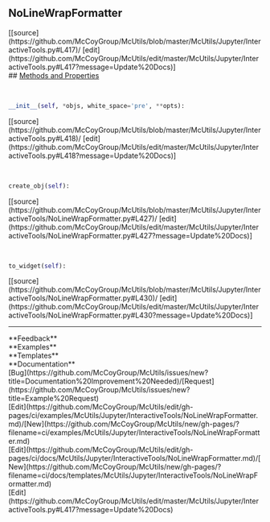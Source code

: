 ## <a id="McUtils.Jupyter.InteractiveTools.NoLineWrapFormatter">NoLineWrapFormatter</a> 

<div class="docs-source-link" markdown="1">
[[source](https://github.com/McCoyGroup/McUtils/blob/master/McUtils/Jupyter/InteractiveTools.py#L417)/
[edit](https://github.com/McCoyGroup/McUtils/edit/master/McUtils/Jupyter/InteractiveTools.py#L417?message=Update%20Docs)]
</div>









<div class="collapsible-section">
 <div class="collapsible-section collapsible-section-header" markdown="1">
## <a class="collapse-link" data-toggle="collapse" href="#methods" markdown="1"> Methods and Properties</a> <a class="float-right" data-toggle="collapse" href="#methods"><i class="fa fa-chevron-down"></i></a>
 </div>
 <div class="collapsible-section collapsible-section-body collapse show" id="methods" markdown="1">
 
<a id="McUtils.Jupyter.InteractiveTools.NoLineWrapFormatter.__init__" class="docs-object-method">&nbsp;</a> 
```python
__init__(self, *objs, white_space='pre', **opts): 
```
<div class="docs-source-link" markdown="1">
[[source](https://github.com/McCoyGroup/McUtils/blob/master/McUtils/Jupyter/InteractiveTools.py#L418)/
[edit](https://github.com/McCoyGroup/McUtils/edit/master/McUtils/Jupyter/InteractiveTools.py#L418?message=Update%20Docs)]
</div>


<a id="McUtils.Jupyter.InteractiveTools.NoLineWrapFormatter.create_obj" class="docs-object-method">&nbsp;</a> 
```python
create_obj(self): 
```
<div class="docs-source-link" markdown="1">
[[source](https://github.com/McCoyGroup/McUtils/blob/master/McUtils/Jupyter/InteractiveTools/NoLineWrapFormatter.py#L427)/
[edit](https://github.com/McCoyGroup/McUtils/edit/master/McUtils/Jupyter/InteractiveTools/NoLineWrapFormatter.py#L427?message=Update%20Docs)]
</div>


<a id="McUtils.Jupyter.InteractiveTools.NoLineWrapFormatter.to_widget" class="docs-object-method">&nbsp;</a> 
```python
to_widget(self): 
```
<div class="docs-source-link" markdown="1">
[[source](https://github.com/McCoyGroup/McUtils/blob/master/McUtils/Jupyter/InteractiveTools/NoLineWrapFormatter.py#L430)/
[edit](https://github.com/McCoyGroup/McUtils/edit/master/McUtils/Jupyter/InteractiveTools/NoLineWrapFormatter.py#L430?message=Update%20Docs)]
</div>
 </div>
</div>












---


<div markdown="1" class="text-secondary">
<div class="container">
  <div class="row">
   <div class="col" markdown="1">
**Feedback**   
</div>
   <div class="col" markdown="1">
**Examples**   
</div>
   <div class="col" markdown="1">
**Templates**   
</div>
   <div class="col" markdown="1">
**Documentation**   
</div>
   <div class="col" markdown="1">
   
</div>
   <div class="col" markdown="1">
   
</div>
   <div class="col" markdown="1">
   
</div>
</div>
  <div class="row">
   <div class="col" markdown="1">
[Bug](https://github.com/McCoyGroup/McUtils/issues/new?title=Documentation%20Improvement%20Needed)/[Request](https://github.com/McCoyGroup/McUtils/issues/new?title=Example%20Request)   
</div>
   <div class="col" markdown="1">
[Edit](https://github.com/McCoyGroup/McUtils/edit/gh-pages/ci/examples/McUtils/Jupyter/InteractiveTools/NoLineWrapFormatter.md)/[New](https://github.com/McCoyGroup/McUtils/new/gh-pages/?filename=ci/examples/McUtils/Jupyter/InteractiveTools/NoLineWrapFormatter.md)   
</div>
   <div class="col" markdown="1">
[Edit](https://github.com/McCoyGroup/McUtils/edit/gh-pages/ci/docs/McUtils/Jupyter/InteractiveTools/NoLineWrapFormatter.md)/[New](https://github.com/McCoyGroup/McUtils/new/gh-pages/?filename=ci/docs/templates/McUtils/Jupyter/InteractiveTools/NoLineWrapFormatter.md)   
</div>
   <div class="col" markdown="1">
[Edit](https://github.com/McCoyGroup/McUtils/edit/master/McUtils/Jupyter/InteractiveTools.py#L417?message=Update%20Docs)   
</div>
   <div class="col" markdown="1">
   
</div>
   <div class="col" markdown="1">
   
</div>
   <div class="col" markdown="1">
   
</div>
</div>
</div>
</div>